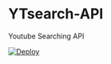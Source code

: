 # YTsearch-API
Youtube Searching API


<a href="https://heroku.com/deploy?template=https://github.com/rexdevin8/YTsearch-API/tree/main">
  <img src="https://www.herokucdn.com/deploy/button.svg" alt="Deploy">
</a>
